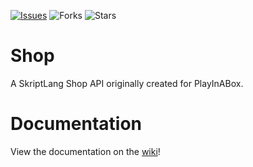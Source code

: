 [![Issues](https://img.shields.io/github/issues/Baezor1/Shop)](https://github.com/Baezor1/Shop/issues) ![Forks](https://img.shields.io/github/forks/Baezor1/Shop) ![Stars](https://img.shields.io/github/stars/Baezor1/Shop)
# Shop
A SkriptLang Shop API originally created for PlayInABox.
# Documentation
View the documentation on the [wiki](https://github.com/Baezor1/Shop/wiki)!
